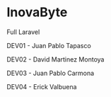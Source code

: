 # InovaByte
Full Laravel

DEV01 - Juan Pablo Tapasco

DEV02 - David Martinez Montoya

DEV03 - Juan Pablo Carmona

DEV04 - Erick Valbuena
